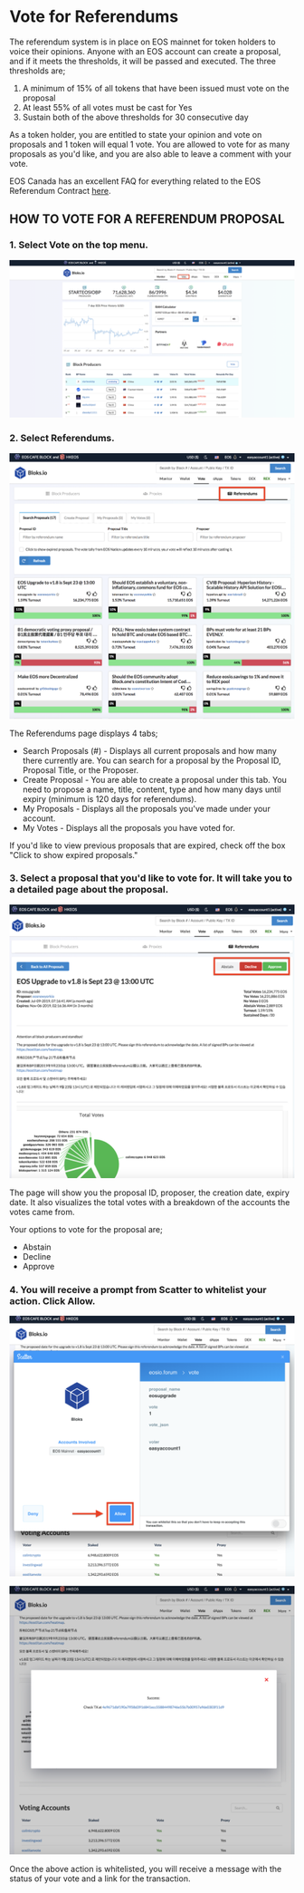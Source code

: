 # Vote for Referendums

The referendum system is in place on EOS mainnet for token holders to voice their opinions. Anyone with an EOS account can create a proposal, and if it meets the thresholds, it will be passed and executed. The three thresholds are;

1. A minimum of 15% of all tokens that have been issued must vote on the proposal
2. At least 55% of all votes must be cast for Yes 
3. Sustain both of the above thresholds for 30 consecutive day

As a token holder, you are entitled to state your opinion and vote on proposals and 1 token will equal 1 vote. You are allowed to vote for as many proposals as you'd like, and you are also able to leave a comment with your vote. 

EOS Canada has an excellent FAQ for everything related to the EOS Referendum Contract [here](https://www.eoscanada.com/en/answers-to-every-question-you-have-about-the-eos-referendum-contract).

## HOW TO VOTE FOR A REFERENDUM PROPOSAL

### **1. Select Vote on the top menu.**

![](../.gitbook/assets/image%20%28148%29.png)

### 2. Select Referendums.

![](../.gitbook/assets/image%20%28110%29.png)

The Referendums page displays 4 tabs;

* Search Proposals \(\#\) - Displays all current proposals and how many there currently are. You can search for a proposal by the Proposal ID, Proposal Title, or the Proposer. 
* Create Proposal - You are able to create a proposal under this tab. You need to propose a name, title, content, type and how many days until expiry \(minimum is 120 days for referendums\).
* My Proposals - Displays all the proposals you've made under your account.
* My Votes - Displays all the proposals you have voted for.

If you'd like to view previous proposals that are expired, check off the box "Click to show expired proposals."

### 3. Select a proposal that you'd like to vote for. It will take you to a detailed page about the proposal.

![](../.gitbook/assets/image%20%2896%29.png)

The page will show you the proposal ID, proposer, the creation date, expiry date. It also visualizes the total votes with a breakdown of the accounts the votes came from. 

Your options to vote for the proposal are;

* Abstain
* Decline
* Approve

### 4. You will receive a prompt from Scatter to whitelist your action. Click Allow.

![](../.gitbook/assets/image%20%2882%29.png)

![](../.gitbook/assets/image%20%2871%29.png)

Once the above action is whitelisted, you will receive a message with the status of your vote and a link for the transaction.

